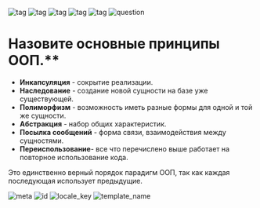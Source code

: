![tag](https://img.shields.io/badge/language-java-red.svg)   ![tag](https://img.shields.io/badge/jdk-1.8-blue.svg)     ![tag](https://img.shields.io/badge/level-1-green.svg)     ![tag](https://img.shields.io/badge/topic-OOP-green.svg)      ![tag](https://img.shields.io/badge/locale-ru-green.svg)     ![question](https://img.shields.io/badge/-question-grey.svg) 

# Назовите основные принципы ООП.**
<!--div-->
- **Инкапсуляция** - сокрытие реализации.
- **Наследование** - создание новой сущности на базе уже существующей.
- **Полиморфизм** - возможность иметь разные формы для одной и той же сущности.
- **Абстракция** - набор общих характеристик.
- **Посылка сообщений** - форма связи, взаимодействия между сущностями.
- **Переиспользование**- все что перечислено выше работает на повторное использование кода.

Это единственно верный порядок парадигм ООП, так как каждая последующая использует предыдущие.

![meta](https://img.shields.io/badge/_meta-red.svg)    ![id](https://img.shields.io/badge/_id-633dad62966c131aa3b8e3fc-red.svg)    ![locale_key](https://img.shields.io/badge/key-22c6bd811392459fa10f14dcf6c2b583-yellow.svg)    ![template_name](https://img.shields.io/badge/simple_question-v.0.1-yellow.svg)